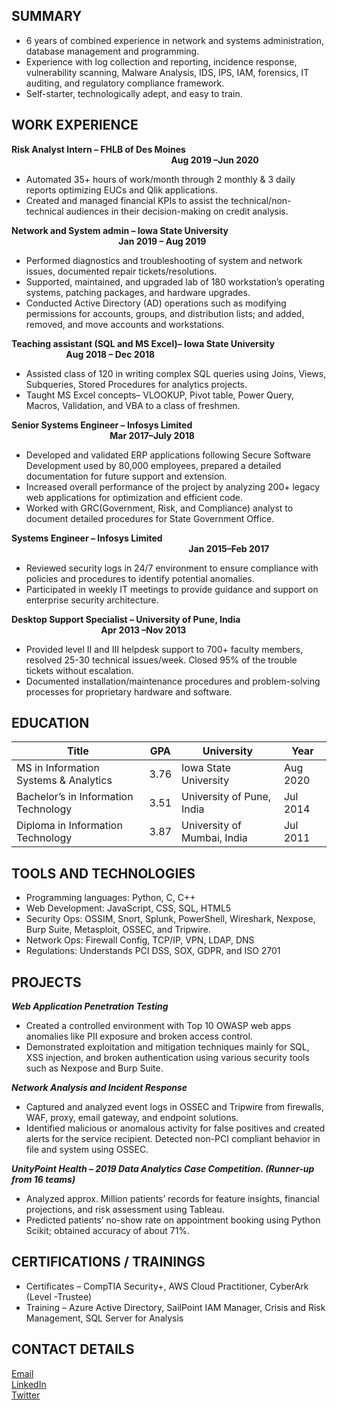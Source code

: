 ## SUMMARY

-	6 years of combined experience in network and systems administration, database management and programming.
-	Experience with log collection and reporting, incidence response, vulnerability scanning, Malware Analysis, IDS, IPS, IAM, forensics, IT auditing, and regulatory compliance framework.
-	Self-starter, technologically adept, and easy to train. 

## WORK  EXPERIENCE

**Risk Analyst Intern – FHLB of Des Moines  &emsp;&emsp;&emsp;&emsp;&emsp;&emsp;&emsp;&emsp;&emsp;&emsp;&emsp;&emsp;&emsp;&emsp;&emsp;&emsp;&emsp;&emsp;            Aug 2019 –Jun 2020**
* Automated 35+ hours of work/month through 2 monthly & 3 daily reports optimizing EUCs and Qlik applications.
*	Created and managed financial KPIs to assist the technical/non-technical audiences in their decision-making on credit analysis.  

**Network and System admin –  Iowa State University     &emsp; &emsp;&emsp;&emsp;&emsp;&emsp;&emsp;&emsp;&emsp;&emsp;&emsp;&emsp;&emsp;            	         Jan 2019 – Aug 2019**
*	Performed diagnostics and troubleshooting of system and network issues, documented repair tickets/resolutions.
*	Supported, maintained, and upgraded lab of 180 workstation’s operating systems, patching packages, and hardware upgrades.
*	Conducted Active Directory (AD) operations such as modifying permissions for accounts, groups, and distribution lists; and added, removed, and move accounts and workstations.

**Teaching assistant (SQL and MS Excel)–  Iowa State University   &emsp;&emsp; &emsp;&emsp;&emsp;&emsp;&emsp;&emsp;           Aug 2018 – Dec 2018**
*	Assisted class of 120 in writing complex SQL queries using Joins, Views, Subqueries, Stored Procedures for analytics projects.
*	Taught MS Excel concepts– VLOOKUP, Pivot table, Power Query, Macros, Validation, and VBA to a class of freshmen.

**Senior Systems Engineer –  Infosys Limited					       &emsp;&emsp;&emsp;&emsp;&emsp;&emsp;  &emsp;&emsp;&emsp;&emsp;&emsp;&emsp;&emsp;&emsp;&emsp;&emsp;&emsp;               Mar 2017–July 2018**
*	Developed and validated ERP applications following Secure Software Development used by 80,000 employees, prepared a detailed documentation for future support and extension.
*	Increased overall performance of the project by analyzing 200+ legacy web applications for optimization and efficient code.
*	Worked with GRC(Government, Risk, and Compliance) analyst to document detailed procedures for State Government Office.

**Systems Engineer –  Infosys Limited				 &emsp;&emsp;&emsp;&emsp;&emsp;&emsp;&emsp;&emsp;&emsp;&emsp;&emsp;&emsp;&emsp;&emsp;&emsp;&emsp;&emsp;&emsp;&emsp;&emsp;		                                Jan 2015–Feb 2017**
*	Reviewed security logs in 24/7 environment to ensure compliance with policies and procedures to identify potential anomalies.
*	Participated in weekly IT meetings to provide guidance and support on enterprise security architecture.

**Desktop Support Specialist – University of Pune, India				    &emsp;&emsp; &emsp;&emsp;&emsp;&emsp;&emsp;&emsp;&emsp;&emsp;&emsp;&emsp;             Apr 2013	–Nov 2013**
*	Provided level II and III helpdesk support to 700+ faculty members, resolved 25-30 technical issues/week. Closed 95% of the trouble tickets without escalation.
*	Documented installation/maintenance procedures and problem-solving processes for proprietary hardware and software.

## EDUCATION
|                 Title										          |         GPA        |             University                   |        Year        |
|------------------------------------------|--------------------|------------------------------------------|--------------------|
|MS in Information Systems & Analytics     |        3.76        |Iowa State University                     |        Aug 2020    |
|Bachelor’s in Information Technology      |        3.51        |University of Pune, India                 |        Jul 2014    |
|Diploma in Information Technology         |        3.87        |University of Mumbai, India               |        Jul 2011    |
 
## TOOLS AND TECHNOLOGIES<br/>

* Programming languages: Python, C, C++
* Web Development: JavaScript, CSS, SQL, HTML5
* Security Ops: OSSIM, Snort, Splunk, PowerShell, Wireshark, Nexpose, Burp Suite, Metasploit, OSSEC, and Tripwire.
* Network Ops: Firewall Config, TCP/IP, VPN, LDAP, DNS
* Regulations: Understands PCI DSS, SOX, GDPR, and ISO 2701

## PROJECTS

***Web Application Penetration Testing***
*	Created a controlled environment with Top 10 OWASP web apps anomalies like PII exposure and broken access control. 
*	Demonstrated exploitation and mitigation techniques mainly for SQL, XSS injection, and broken authentication using various security tools such as Nexpose and Burp Suite.

***Network Analysis and Incident Response***
*	Captured and analyzed event logs in OSSEC and Tripwire from firewalls, WAF, proxy, email gateway, and endpoint solutions. 
*	Identified malicious or anomalous activity for false positives and created alerts for the service recipient. Detected non-PCI compliant behavior in file and system using OSSEC.

***UnityPoint Health – 2019 Data Analytics Case Competition. (Runner-up from 16 teams)***
*	Analyzed approx. Million patients’ records for feature insights, financial projections, and risk assessment using Tableau.
*	Predicted patients’ no-show rate on appointment booking using Python Scikit; obtained accuracy of about 71%.

## CERTIFICATIONS / TRAININGS
*	Certificates – CompTIA Security+,  AWS Cloud Practitioner, CyberArk (Level -Trustee)
*	Training –  Azure Active Directory, SailPoint IAM Manager, Crisis and Risk Management, SQL Server for Analysis


## CONTACT DETAILS

[Email](giteshpatil54@gmail.com) <br/>
[LinkedIn](https://www.linkedin.com/in/giteshpatil)<br/>
[Twitter](https://twitter.com/mrse7enpatil)<br/>
